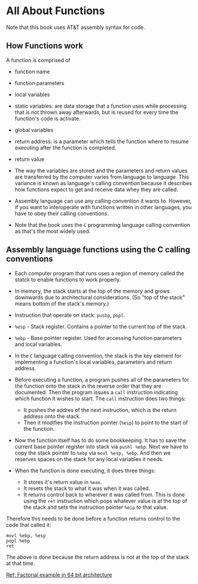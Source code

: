 # All About Functions

Note that this book uses AT&T assembly syntax for code.

## How Functions work

A function is comprised of

* function name
* function parameters
* local variables
* static variables: are data storage that a function uses while
  processing that is not thrown away afterwards, but is reused for
  every time the function's code is activate.
* global variables
* return address: is a parameter which tells the function where to
  resume executing after the function is completed.
* return value

* The way the variables are stored and the parameters and return
values are transferred by the computer varies from language to
language. This variance is known as language's calling convention
because it describes how functions expect to get and receive data whey
they are called.

* Assembly language can use any calling convention it wants
  to. However, if you want to interoperate with functions written in
  other languages, you have to obey their calling conventions.

* Note that the book uses the `C` programming language calling
  convention as that's the most widely used.

## Assembly language functions using the C calling conventions

* Each computer program that runs uses a region of memory called the
  statck to enable functions to work properly.
* In memory, the stack starts at the top of the memory and grows
  downwards due to architectural considerations. (So "top of the
  stack" means bottom of the stack's memory.)
* Instruction that operate on stack: `pushp`, `popl`.
* `%esp` - Stack register. Contains a pointer to the current top of
  the stack.
* `%ebp` - Base pointer register. Used for accessing function
  parameters and local variables.
* In the `C` language calling convention, the stack is the key element
  for implementing a function's local variables, parameters and return
  address.

* Before executing a function, a program pushes all of the parameters
  for the function onto the stack in the reverse order that they are
  documented. Then the program issues a `call` instruction indicating
  which function it wishes to start. The `call` instruction does two
  things:
  * It pushes the addres of the next instruction, which is the return
    address onto the stack.
  * Then it modifies the instruction pointer (`%eip`) to point to the
    start of the function.
* Now the function itself has to do some bookkeeping. It has to save
  the current base pointer register into stack via `pushl %ebp`. Next
  we have to copy the stack pointer to `%ebp` via `movl %esp,
  %ebp`. And then we reserves spaces on the stack for any local
  variables it needs.
* When the function is done executing, it does three things:
  * It stores it's return value in `%eax`.
  * It resets the stack to what it was when it was called.
  * It returns control back to wherever it was called from. This is
    done using the `ret` instruction which pops whatever value is at
    the top of the stack and sets the instruction pointer `%eip` to
    that value.

Therefore this needs to be done before a function returns control to
the code that called it:

``` assembly
movl %ebp, %esp
popl %ebp
ret
```

The above is done because the return address is not at the top of the
stack at that time.

[Ref: Factorial example in 64 bit architecture](https://picoledelimao.github.io/blog/2016/02/21/factorial-function-in-assembly/)
